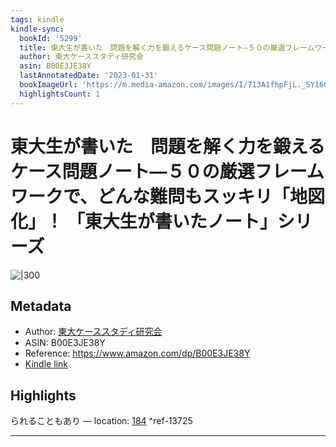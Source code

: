 ```yaml
---
tags: kindle
kindle-sync:
  bookId: '5299'
  title: 東大生が書いた　問題を解く力を鍛えるケース問題ノート―５０の厳選フレームワークで、どんな難問もスッキリ「地図化」！ 「東大生が書いたノート」シリーズ
  author: 東大ケーススタディ研究会
  asin: B00E3JE38Y
  lastAnnotatedDate: '2023-01-31'
  bookImageUrl: 'https://m.media-amazon.com/images/I/713A1fhpFjL._SY160.jpg'
  highlightsCount: 1
---
```


# 東大生が書いた　問題を解く力を鍛えるケース問題ノート―５０の厳選フレームワークで、どんな難問もスッキリ「地図化」！ 「東大生が書いたノート」シリーズ
![|300](https://m.media-amazon.com/images/I/713A1fhpFjL.jpg)
## Metadata
* Author: [東大ケーススタディ研究会](https://www.amazon.comundefined)
* ASIN: B00E3JE38Y
* Reference: https://www.amazon.com/dp/B00E3JE38Y
* [Kindle link](kindle://book?action=open&asin=B00E3JE38Y)

## Highlights
られることもあり — location: [184](kindle://book?action=open&asin=B00E3JE38Y&location=184) ^ref-13725

---
